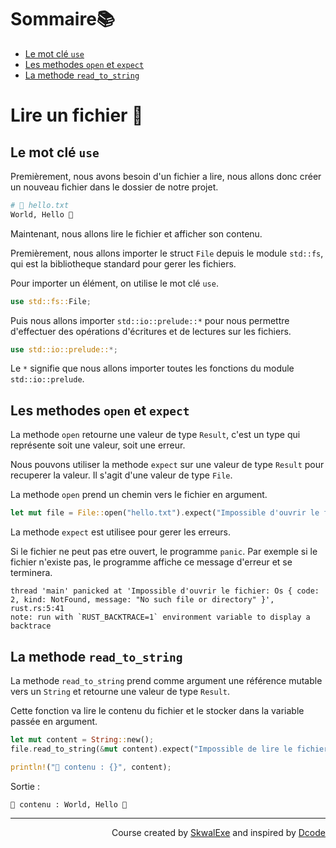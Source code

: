 # Sommaire📚

- [Le mot clé `use`](#le-mot-clé-use)
- [Les methodes `open` et `expect`](#les-methodes-open-et-expect)
- [La methode `read_to_string`](#la-methode-read_to_string)


# Lire un fichier 📖

## Le mot clé `use`

Premièrement, nous avons besoin d'un fichier a lire, nous allons donc créer un nouveau fichier dans le dossier de notre projet.

```bash
# 📄 hello.txt
World, Hello 👋
```

Maintenant, nous allons lire le fichier et afficher son contenu.

Premièrement, nous allons importer le struct `File` depuis le module `std::fs`, qui est la bibliotheque standard pour gerer les fichiers.

Pour importer un élément, on utilise le mot clé `use`.

```rust
use std::fs::File;
```

Puis nous allons importer `std::io::prelude::*` pour nous permettre d'effectuer des opérations d'écritures et de lectures sur les fichiers.

```rust
use std::io::prelude::*;
```

Le `*` signifie que nous allons importer toutes les fonctions du module `std::io::prelude`.

## Les methodes `open` et `expect`

La methode `open` retourne une valeur de type `Result`, c'est un type qui représente soit une valeur, soit une erreur.

Nous pouvons utiliser la methode `expect` sur une valeur de type `Result` pour recuperer la valeur. Il s'agit d'une valeur de type `File`.

La methode `open` prend un chemin vers le fichier en argument.

```rust
let mut file = File::open("hello.txt").expect("Impossible d'ouvrir le fichier");
```

La methode `expect` est utilisee pour gerer les erreurs. 

Si le fichier ne peut pas etre ouvert, le programme `panic`. Par exemple si le fichier n'existe pas, le programme affiche ce message d'erreur et se terminera.

```
thread 'main' panicked at 'Impossible d'ouvrir le fichier: Os { code: 2, kind: NotFound, message: "No such file or directory" }', rust.rs:5:41
note: run with `RUST_BACKTRACE=1` environment variable to display a backtrace
```

## La methode `read_to_string`

La methode `read_to_string` prend comme argument une référence mutable vers un `String` et retourne une valeur de type `Result`.

Cette fonction va lire le contenu du fichier et le stocker dans la variable passée en argument.

```rust
let mut content = String::new();
file.read_to_string(&mut content).expect("Impossible de lire le fichier");

println!("📄 contenu : {}", content);
```

Sortie :

```
📄 contenu : World, Hello 👋
```

<!--
---

<p align="right"><a href="/">Accueil 🏠</a> - <a href="../les-vecteurs">Section suivante ⏭️</a></p>
-->

---

<p align="right">Course created by <a href="https://github.com/SkwalExe/" target="_blank">SkwalExe</a> and inspired by <a href="https://www.youtube.com/watch?v=vOMJlQ5B-M0&list=PLVvjrrRCBy2JSHf9tGxGKJ-bYAN_uDCUL" target="_blank">Dcode</a></p>